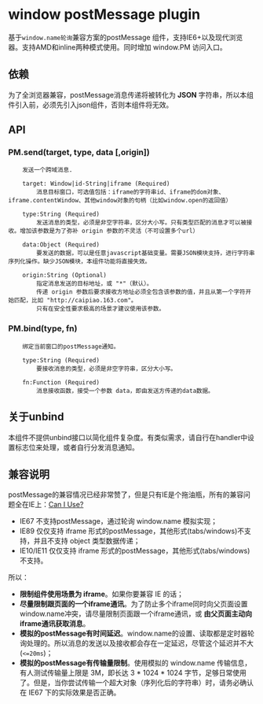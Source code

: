 # window postMessage plugin

基于`window.name轮询`兼容方案的postMessage 组件，支持IE6+以及现代浏览器。支持AMD和inline两种模式使用。同时增加 window.PM 访问入口。

## 依赖

为了全浏览器兼容，postMessage消息传递将被转化为 **JSON** 字符串，所以本组件引入前，必须先引入json组件，否则本组件将无效。

## API

### PM.send(target, type, data [,origin])

        发送一个跨域消息.

        target: Window|id-String|iframe (Required)
            消息目标窗口，可选值包括：iframe的字符串id、iframe的dom对象、iframe.contentWindow、其他window对象的句柄（比如window.open的返回值）

        type:String (Required)
            发送消息的类型，必须是非空字符串，区分大小写。只有类型匹配的消息才可以被接收。增加该参数是为了弥补 origin 参数的不灵活（不可设置多个url）

        data:Object (Required)
            要发送的数据，可以是任意javascript基础变量。需要JSON模块支持，进行字符串序列化操作。缺少JSON模块，本组件功能将直接失效。

        origin:String (Optional)
            指定消息发送的目标地址，或 "*"（默认）。
            传递 origin 参数后要求接收方地址必须全包含该参数的值，并且从第一个字符开始匹配，比如 "http://caipiao.163.com"。
            只有在安全性要求极高的场景才建议使用该参数。


### PM.bind(type, fn)

        绑定当前窗口的postMessage通知。

        type:String (Required)
            要接收消息的类型，必须是非空字符串，区分大小写。

        fn:Function (Required)
            消息接收函数，接受一个参数 data，即由发送方传递的data数据。


## 关于unbind

本组件不提供unbind接口以简化组件复杂度。有类似需求，请自行在handler中设置标志位来处理，或者自行分发消息通知。

## 兼容说明

postMessage的兼容情况已经非常赞了，但是只有IE是个拖油瓶，所有的兼容问题全在IE上：[Can I Use?](http://caniuse.com/#search=postMessage)

- IE67 不支持postMessage，通过轮询 window.name 模拟实现；
- IE89 仅仅支持 iframe 形式的postMessage，其他形式(tabs/windows)不支持，并且不支持 object 类型数据传递；
- IE10/IE11 仅仅支持 iframe 形式的postMessage，其他形式(tabs/windows)不支持。

所以：

- **限制组件使用场景为 iframe**。如果你要兼容 IE 的话；
- **尽量限制跟页面的一个iframe通讯**。为了防止多个iframe同时向父页面设置window.name冲突，请尽量限制页面跟一个iframe通讯，或 **由父页面主动向iframe通讯获取消息**。
- **模拟的postMessage有时间延迟**。window.name的设置、读取都是定时器轮询处理的。所以消息的发送以及接收都会存在一定延迟，尽管这个延迟并不大(`<=20ms`)；
- **模拟的postMessage有传输量限制**。使用模拟的 window.name 传输信息，有人测试传输量上限是 3M，即长达 3 \* 1024 \* 1024 字节，足够日常使用了。但是，当你尝试传输一个超大对象（序列化后的字符串）时，请务必确认在 IE67 下的实际效果是否正确。